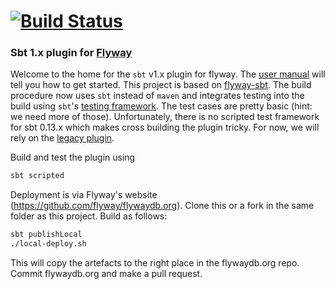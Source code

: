 
# [![Build Status](https://travis-ci.org/flyway/flyway-sbt.svg?branch=master)](https://travis-ci.org/davidmweber/flyway-sbt)

### Sbt 1.x plugin for [Flyway](https://flywaydb.org)

Welcome to the home for the `sbt` v1.x plugin for flyway. The [user manual](https://flywaydb.org/documentation/sbt/)
will tell you how to get started. This project is based on [flyway-sbt](https://github.com/flyway/flyway/tree/master/flyway-sbt).
The build procedure now uses `sbt` instead of `maven` and integrates testing into the build using `sbt`'s 
[testing framework](http://www.scala-sbt.org/1.x/docs/Testing-sbt-plugins.html). The test cases are pretty basic 
(hint: we need more of those). Unfortunately, there is no scripted test framework for sbt 0.13.x which makes cross 
building the plugin tricky. For now, we will rely on the [legacy plugin](https://github.com/flyway/flyway/tree/master/flyway-sbt).

Build and test the plugin using

```bash
sbt scripted
```

Deployment is via Flyway's website (https://github.com/flyway/flywaydb.org). Clone this or a fork in the 
same folder as this project. Build as follows:

```bash
sbt publishLocal
./local-deploy.sh
```

This will copy the artefacts to the right place in the flywaydb.org repo. Commit flywaydb.org and make a pull request.
